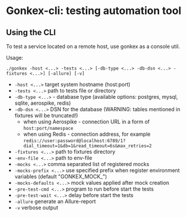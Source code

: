 # Gonkex-cli: testing automation tool

## Using the CLI

To test a service located on a remote host, use gonkex as a console util.

Usage:

`./gonkex -host <...> -tests <...> [-db-type <...> -db-dsn <...> -fixtures <...>] [-allure] [-v]`

- `-host <...>` target system hostname (host:port)
- `-tests <...>` path to tests file or directory
- `-db-type <...>` - database type (available options: postgres, mysql, sqlite, aerospike, redis)
- `-db-dsn <...>` DSN for the database (WARNING: tables mentioned in fixtures will be truncated!)
  * when using Aerospike - connection URL in a form of `host:port/namespace`
  * when using Redis - connection address, for example `redis://user:password@localhost:6789/1?dial_timeout=1&db=1&read_timeout=6s&max_retries=2`
- `-fixtures <...>` path to fixtures directory
- `-env-file <...>` path to env-file
- `-mocks <...>` comma separated list of registered mocks
- `-mocks-prefix <...>` use specified prefix when register environment variables (default "GONKEX_MOCK_")
- `-mocks-defaults <...>` mock values applied after mock creation
- `-pre-test-cmd <...>` program to run before start the tests
- `-pre-test-wait <...>` delay before start the tests
- `-allure` generate an Allure-report
- `-v` verbose output
